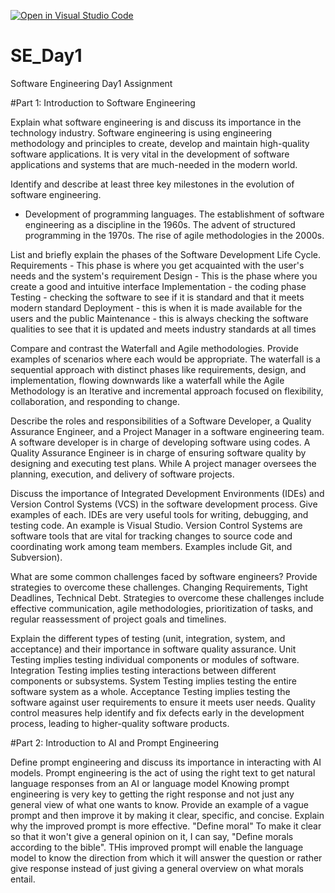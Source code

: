 [![Open in Visual Studio Code](https://classroom.github.com/assets/open-in-vscode-2e0aaae1b6195c2367325f4f02e2d04e9abb55f0b24a779b69b11b9e10269abc.svg)](https://classroom.github.com/online_ide?assignment_repo_id=15574980&assignment_repo_type=AssignmentRepo)
# SE_Day1
Software Engineering Day1 Assignment

#Part 1: Introduction to Software Engineering

Explain what software engineering is and discuss its importance in the technology industry.
Software engineering is using engineering methodology and principles to create, develop and maintain high-quality software applications.
It is very vital in the development of software applications and systems that are much-needed in the modern world.

Identify and describe at least three key milestones in the evolution of software engineering.
* Development of programming languages.
The establishment of software engineering as a discipline in the 1960s.
The advent of structured programming in the 1970s.
The rise of agile methodologies in the 2000s.

List and briefly explain the phases of the Software Development Life Cycle.
Requirements - This phase is where you get acquainted with the user's needs and the system's requirement
Design - This is the phase where you create a good and intuitive interface
Implementation - the coding phase
Testing - checking the software to see if it is standard and that it meets modern standard
Deployment - this is when it is made available for the users and the public
Maintenance - this is always checking the software qualities to see that it is updated and meets industry standards at all times

Compare and contrast the Waterfall and Agile methodologies. Provide examples of scenarios where each would be appropriate.
The waterfall is a sequential approach with distinct phases like requirements, design, and implementation, flowing downwards like a waterfall while the Agile Methodology is an Iterative and incremental approach focused on flexibility, collaboration, and responding to change.

Describe the roles and responsibilities of a Software Developer, a Quality Assurance Engineer, and a Project Manager in a software engineering team.
A software developer is in charge of developing software using codes.
A Quality Assurance Engineer is in charge of ensuring software quality by designing and executing test plans.
While A project manager oversees the planning, execution, and delivery of software projects.

Discuss the importance of Integrated Development Environments (IDEs) and Version Control Systems (VCS) in the software development process. Give examples of each.
IDEs are very useful tools for writing, debugging, and testing code. An example is Visual Studio.
Version Control Systems are software tools that are vital for tracking changes to source code and coordinating work among team members. Examples include Git, and Subversion).

What are some common challenges faced by software engineers? Provide strategies to overcome these challenges.
Changing Requirements, Tight Deadlines, Technical Debt.
Strategies to overcome these challenges include effective communication, agile methodologies, prioritization of tasks, and regular reassessment of project goals and timelines.

Explain the different types of testing (unit, integration, system, and acceptance) and their importance in software quality assurance.
Unit Testing implies testing individual components or modules of software.
Integration Testing implies testing interactions between different components or subsystems.
System Testing implies testing the entire software system as a whole.
Acceptance Testing implies testing the software against user requirements to ensure it meets user needs.
Quality control measures help identify and fix defects early in the development process, leading to higher-quality software products.

#Part 2: Introduction to AI and Prompt Engineering

Define prompt engineering and discuss its importance in interacting with AI models.
Prompt engineering is the act of using the right text to get natural language responses from an AI or language model
Knowing prompt engineering is very key to getting the right response and not just any general view of what one wants to know.
Provide an example of a vague prompt and then improve it by making it clear, specific, and concise. Explain why the improved prompt is more effective.
"Define moral" To make it clear so that it won't give a general opinion on it, I can say, "Define morals according to the bible". THis improved prompt will enable the language model to know the direction from which it will answer the question or rather give response instead of just giving a general overview on what morals entail.
